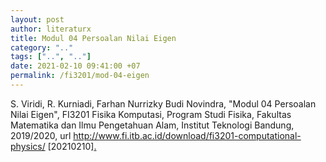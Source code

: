 ```yaml
---
layout: post
author: literaturx
title: Modul 04 Persoalan Nilai Eigen
category: ".."
tags: ["..", ".."]
date: 2021-02-10 09:41:00 +07
permalink: /fi3201/mod-04-eigen
---
```

S. Viridi, R. Kurniadi, Farhan Nurrizky Budi Novindra, "Modul 04 Persoalan Nilai Eigen", FI3201 Fisika Komputasi, Program Studi Fisika, Fakultas Matematika dan Ilmu Pengetahuan Alam, Institut Teknologi Bandung, 2019/2020, url <http://www.fi.itb.ac.id/download/fi3201-computational-physics/> [20210210][.](https://drive.google.com/file/d/1ENb5owovKveFtS9yIWwGrcDCyERRP8iF/view?usp=sharing)
